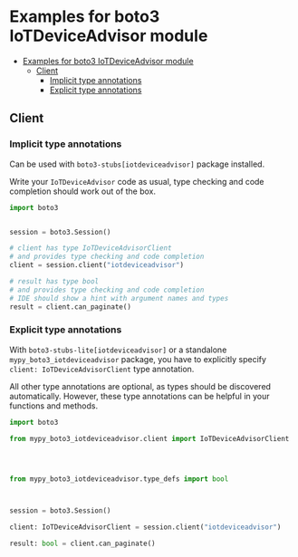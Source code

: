 <a id="examples-for-boto3-iotdeviceadvisor-module"></a>

# Examples for boto3 IoTDeviceAdvisor module

- [Examples for boto3 IoTDeviceAdvisor module](#examples-for-boto3-iotdeviceadvisor-module)
  - [Client](#client)
    - [Implicit type annotations](#implicit-type-annotations)
    - [Explicit type annotations](#explicit-type-annotations)

<a id="client"></a>

## Client

<a id="implicit-type-annotations"></a>

### Implicit type annotations

Can be used with `boto3-stubs[iotdeviceadvisor]` package installed.

Write your `IoTDeviceAdvisor` code as usual, type checking and code completion
should work out of the box.

```python
import boto3


session = boto3.Session()

# client has type IoTDeviceAdvisorClient
# and provides type checking and code completion
client = session.client("iotdeviceadvisor")

# result has type bool
# and provides type checking and code completion
# IDE should show a hint with argument names and types
result = client.can_paginate()
```

<a id="explicit-type-annotations"></a>

### Explicit type annotations

With `boto3-stubs-lite[iotdeviceadvisor]` or a standalone
`mypy_boto3_iotdeviceadvisor` package, you have to explicitly specify
`client: IoTDeviceAdvisorClient` type annotation.

All other type annotations are optional, as types should be discovered
automatically. However, these type annotations can be helpful in your functions
and methods.

```python
import boto3

from mypy_boto3_iotdeviceadvisor.client import IoTDeviceAdvisorClient




from mypy_boto3_iotdeviceadvisor.type_defs import bool



session = boto3.Session()

client: IoTDeviceAdvisorClient = session.client("iotdeviceadvisor")

result: bool = client.can_paginate()
```
